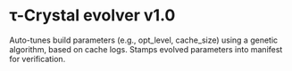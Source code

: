 # τ-Crystal evolver v1.0
Auto-tunes build parameters (e.g., opt_level, cache_size) using a genetic algorithm, based on cache logs. Stamps evolved parameters into manifest for verification.
